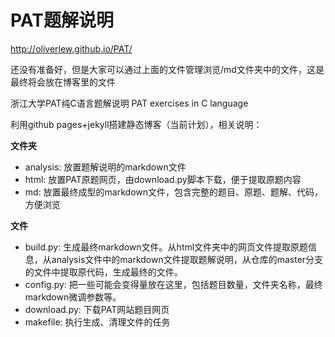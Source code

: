 # PAT题解说明

http://oliverlew.github.io/PAT/

还没有准备好，但是大家可以通过上面的文件管理浏览/md文件夹中的文件，这是最终将会放在博客里的文件

浙江大学PAT纯C语言题解说明 PAT exercises in C language 

利用github pages+jekyll搭建静态博客（当前计划），相关说明：

**文件夹**

- analysis: 放置题解说明的markdown文件
- html: 放置PAT原题网页，由download.py脚本下载，便于提取原题内容
- md: 放置最终成型的markdown文件，包含完整的题目、原题、题解、代码，方便浏览

**文件**

- build.py: 生成最终markdown文件。从html文件夹中的网页文件提取原题信息，从analysis文件中的markdown文件提取题解说明，从仓库的master分支的文件中提取原代码，生成最终的文件。
- config.py: 把一些可能会变得量放在这里，包括题目数量，文件夹名称，最终markdown微调参数等。
- download.py: 下载PAT网站题目网页
- makefile: 执行生成、清理文件的任务
